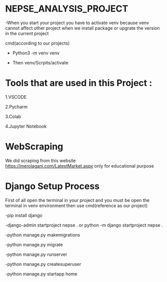 # NEPSE_ANALYSIS_PROJECT
-When you start your project you have to activate venv because venv cannot affect other project when we install package or upgrate the version in the current project

cmd(according to our projects)

- Python3 -m venv venv

- Then venv/Scrpits/activate

# Tools that are used in this Project :
1.VSCODE

2.Pycharm

3.Colab

4.Jupyter Notebook

# WebScraping 
We did scraping from this website https://merolagani.com/LatestMarket.aspx only for educational purpose

# Django Setup Process
First of all open the terminal in your project and you must be open the terminal in venv environment then use cmd(reference as our project)

-pip install django

-django-admin startproject nepse . or python -m django startproject nepse .

-python manage.py makemigrations

-python manage.py migrate

-python manage.py runserver

-python manage.py createsuperuser

-python manage.py startapp home
